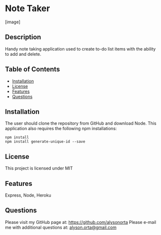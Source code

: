# Note Taker

[image]

## Description
Handy note taking application used to create to-do list items with the ability to add and delete. 

## Table of Contents
- [Installation](#installation)
- [License](#license)
- [Features](#features)
- [Questions](#questions)

## Installation

The user should clone the repository from GitHub and download Node.
This application also requires the following npm installations:
```
npm install
npm install generate-unique-id --save
```
## License
This project is licensed under MIT

## Features
Express, Node, Heroku

## Questions
Please visit my GitHub page at: https://github.com/alysonorta
Please e-mail me with additional questions at: alyson.orta@gmail.com
